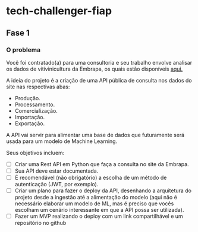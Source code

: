 # tech-challenger-fiap


## Fase 1
### O problema

Você foi contratado(a) para uma consultoria e seu trabalho envolve analisar os dados de vitivinicultura da Embrapa, os quais estão disponíveis [aqui.](http://vitibrasil.cnpuv.embrapa.br/index.php?opcao=opt_01)

A ideia do projeto é a criação de uma API pública de consulta nos dados do site nas respectivas abas:

- Produção.
- Processamento.
- Comercialização.
- Importação.
- Exportação.

A API vai servir para alimentar uma base de dados que futuramente será
usada para um modelo de Machine Learning.

Seus objetivos incluem:

- [ ]  Criar uma Rest API em Python que faça a consulta no site da Embrapa.
- [ ]  Sua API deve estar documentada.
- [ ]  É recomendável (não obrigatório) a escolha de um método de
autenticação (JWT, por exemplo).
- [ ]  Criar um plano para fazer o deploy da API, desenhando a arquitetura
do projeto desde a ingestão até a alimentação do modelo (aqui não é
necessário elaborar um modelo de ML, mas é preciso que vocês
escolham um cenário interessante em que a API possa ser utilizada).
- [ ]  Fazer um MVP realizando o deploy com um link compartilhável e um
repositório no github